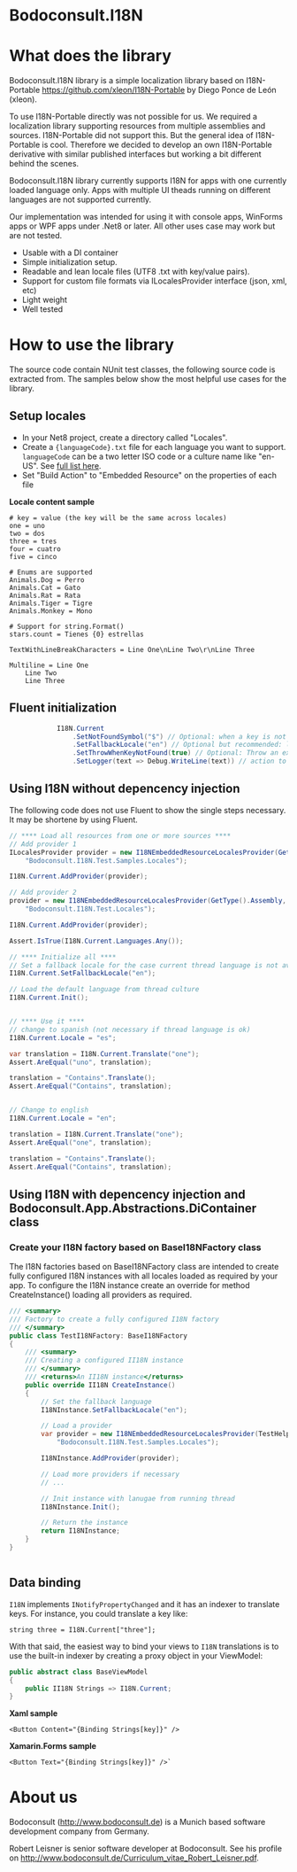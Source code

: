Bodoconsult.I18N
=================

# What does the library

Bodoconsult.I18N library is a simple localization library based on I18N-Portable <https://github.com/xleon/I18N-Portable> by Diego Ponce de León (xleon).

To use I18N-Portable directly was not possible for us. We required a localization library supporting resources from multiple assemblies and sources. I18N-Portable did not support this. 
But the general idea of I18N-Portable is cool. Therefore we decided to develop an own I18N-Portable derivative with similar published interfaces but working a bit different behind the scenes.

Bodoconsult.I18N library currently supports I18N for apps with one currently loaded language only. Apps with multiple UI theads running on different languages are not supported currently.

Our implementation was intended for using it with console apps, WinForms apps or WPF apps under .Net8 or later. All other uses case may work but are not tested.

* Usable with a DI container
* Simple initialization setup.
* Readable and lean locale files (UTF8 .txt with key/value pairs).
* Support for custom file formats via ILocalesProvider interface (json, xml, etc)
* Light weight
* Well tested


# How to use the library

The source code contain NUnit test classes, the following source code is extracted from. The samples below show the most helpful use cases for the library.

## Setup locales

- In your Net8 project, create a directory called "Locales".
- Create a `{languageCode}.txt` file for each language you want to support. `languageCode` can be a two letter ISO code or a culture name like "en-US". See [full list here](https://msdn.microsoft.com/en-us/library/ee825488%28v=cs.20%29.aspx).
- Set "Build Action" to "Embedded Resource" on the properties of each file

**Locale content sample**

    # key = value (the key will be the same across locales)
    one = uno
    two = dos
    three = tres 
    four = cuatro
    five = cinco
      
    # Enums are supported
    Animals.Dog = Perro
    Animals.Cat = Gato
    Animals.Rat = Rata
    Animals.Tiger = Tigre
    Animals.Monkey = Mono
     
    # Support for string.Format()
    stars.count = Tienes {0} estrellas
     
    TextWithLineBreakCharacters = Line One\nLine Two\r\nLine Three
     
    Multiline = Line One
        Line Two
        Line Three

## Fluent initialization

```csharp
			I18N.Current
				.SetNotFoundSymbol("$") // Optional: when a key is not found, it will appear as $key$ (defaults to "$")
				.SetFallbackLocale("en") // Optional but recommended: locale to load in case the system locale is not supported
				.SetThrowWhenKeyNotFound(true) // Optional: Throw an exception when keys are not found (recommended only for debugging)
				.SetLogger(text => Debug.WriteLine(text)) // action to output traces
```

## Using I18N without depencency injection

The following code does not use Fluent to show the single steps necessary. It may be shortene by using Fluent. 

```csharp
// **** Load all resources from one or more sources ****
// Add provider 1
ILocalesProvider provider = new I18NEmbeddedResourceLocalesProvider(GetType().Assembly,
    "Bodoconsult.I18N.Test.Samples.Locales");

I18N.Current.AddProvider(provider);

// Add provider 2
provider = new I18NEmbeddedResourceLocalesProvider(GetType().Assembly,
    "Bodoconsult.I18N.Test.Locales");

I18N.Current.AddProvider(provider);

Assert.IsTrue(I18N.Current.Languages.Any());

// **** Initialize all ****
// Set a fallback locale for the case current thread language is not available in the resources
I18N.Current.SetFallbackLocale("en");

// Load the default language from thread culture
I18N.Current.Init();


// **** Use it ****
// change to spanish (not necessary if thread language is ok)
I18N.Current.Locale = "es";

var translation = I18N.Current.Translate("one");
Assert.AreEqual("uno", translation);

translation = "Contains".Translate();
Assert.AreEqual("Contains", translation);


// Change to english
I18N.Current.Locale = "en";

translation = I18N.Current.Translate("one");
Assert.AreEqual("one", translation);

translation = "Contains".Translate();
Assert.AreEqual("Contains", translation);
```

## Using I18N with depencency injection and Bodoconsult.App.Abstractions.DiContainer class

### Create your I18N factory based on BaseI18NFactory class

The I18N factories based on BaseI18NFactory class are intended to create fully configured I18N instances with all locales loaded as required by your app. 
To configure the I18N instance create an override for method CreateInstance() loading all providers as required.

``` csharp
/// <summary>
/// Factory to create a fully configured I18N factory
/// </summary>
public class TestI18NFactory: BaseI18NFactory
{
    /// <summary>
    /// Creating a configured II18N instance
    /// </summary>
    /// <returns>An II18N instance</returns>
    public override II18N CreateInstance()
    {
        // Set the fallback language
        I18NInstance.SetFallbackLocale("en");

        // Load a provider
        var provider = new I18NEmbeddedResourceLocalesProvider(TestHelper.CurrentAssembly,
            "Bodoconsult.I18N.Test.Samples.Locales");

        I18NInstance.AddProvider(provider);

        // Load more providers if necessary
        // ...

        // Init instance with lanugae from running thread
        I18NInstance.Init();

        // Return the instance
        return I18NInstance;
    }
}
```

``` csharp

```

## Data binding

`I18N` implements `INotifyPropertyChanged` and it has an indexer to translate keys. For instance, you could translate a key like:

    string three = I18N.Current["three"]; 

With that said, the easiest way to bind your views to `I18N` translations is to use the built-in indexer 
by creating a proxy object in your ViewModel:

```csharp
public abstract class BaseViewModel
{
    public II18N Strings => I18N.Current;
}
```

**Xaml sample**
```xaml
<Button Content="{Binding Strings[key]}" />
```
**Xamarin.Forms sample**
```xaml
<Button Text="{Binding Strings[key]}" />`
```    


# About us

Bodoconsult (<http://www.bodoconsult.de>) is a Munich based software development company from Germany.

Robert Leisner is senior software developer at Bodoconsult. See his profile on <http://www.bodoconsult.de/Curriculum_vitae_Robert_Leisner.pdf>.

